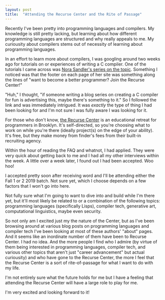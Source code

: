 ```yaml
---
layout: post
title:  "Attending the Recurse Center and the Rite of Passage"
---
```

Recently I've been pretty into programming languages and compilers. My knowledge is still pretty lacking, but learning about how different programming languages are structured and why really appeals to me. My curiousity about compilers stems out of necessity of learning about programming languages.

In an effort to learn more about compilers, I was googling around two weeks ago for tutorials on or experiences of writing a C compiler. One of the tutorials I came across was [Nora Sandler's series on the topic](https://norasandler.com/2017/11/29/Write-a-Compiler.html). Something I noticed was that the footer on each page of her site was something along the lines of "want to become a better programmer? Join the Recurse Center!"

"Huh," I thought, "if someone writing a blog series on creating a C compiler for fun is advertising this, maybe there's something to it." So I followed the link and was immediately intrigued. It was *exactly* the type of thing I had been looking for and I'm not sure I was fully aware I was looking for it.

For those who don't know, [the Recurse Center](https://www.recurse.com/) is an educational retreat for programmers in Brooklyn. It's self-directed, so you're choosing what to work on while you're there (ideally project(s) on the edge of your ability). It's free, but they make money from finder's fees from their built-in recruiting agency.

Within the hour of reading the FAQ and whatnot, I had applied. They were very quick about getting back to me and I had all my other interviews within the week. A little over a week later, I found out I had been accepted. Woo hoo!

I accepted pretty soon after receiving word and I'll be attending either the Fall 1 or 2 2019 batch. Not sure yet, which I choose depends on a few factors that I won't go into here.

Not fully sure what I'm going to want to dive into and build while I'm there yet, but it'll most likely be related to or a combination of the following topics: programming languages (specifically Lisps), compiler tech, generative art, computational linguistics, maybe even security.

So not only am I excited just my the nature of the Center, but as I've been browsing around at various blog posts on programming languages and compiler tech I've been looking at most of these authors' "about" pages. And it seems like an inordinate number of them have been to Recurse Center. I had no idea. And the more people I find who I admire (by virtue of them being interested in programming languages, compiler tech, and various other topics that aren't just "career advancement" but actual curiousity) and who have gone to the Recurse Center, the more I feel that the Recurse Center is a sort of rite-of-passage for what I want to do with my life.

I'm not entirely sure what the future holds for me but I have a feeling that attending the Recurse Center will have a large role to play for me.

I'm very excited and looking forward to it!